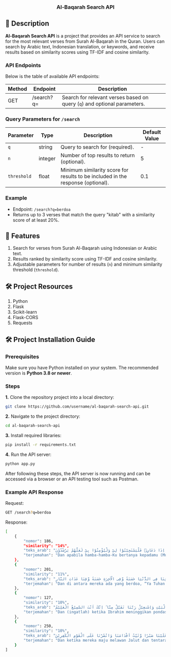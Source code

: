<div align="center">

### Al-Baqarah Search API

</div>

## 📙 Description

**Al-Baqarah Search API** is a project that provides an API service to search for the most relevant verses from Surah Al-Baqarah in the Quran. Users can search by Arabic text, Indonesian translation, or keywords, and receive results based on similarity scores using TF-IDF and cosine similarity.

### API Endpoints

Below is the table of available API endpoints:

| Method | Endpoint   | Description                                                              |
| ------ | ---------- | ------------------------------------------------------------------------ |
| GET    | /search?q= | Search for relevant verses based on query (`q`) and optional parameters. |

### Query Parameters for `/search`

| Parameter   | Type    | Description                                                                     | Default Value |
| ----------- | ------- | ------------------------------------------------------------------------------- | ------------- |
| `q`         | string  | Query to search for (required).                                                 | -             |
| `n`         | integer | Number of top results to return (optional).                                     | 5             |
| `threshold` | float   | Minimum similarity score for results to be included in the response (optional). | 0.1           |

### Example

- Endpoint: `/search?q=berdoa`
- Returns up to 3 verses that match the query "kitab" with a similarity score of at least 20%.

## 📖 Features

1. Search for verses from Surah Al-Baqarah using Indonesian or Arabic text.
2. Results ranked by similarity score using TF-IDF and cosine similarity.
3. Adjustable parameters for number of results (`n`) and minimum similarity threshold (`threshold`).

## 🛠️ Project Resources

1. Python
2. Flask
3. Scikit-learn
4. Flask-CORS
5. Requests

## 🛠️ Project Installation Guide

### Prerequisites

Make sure you have Python installed on your system. The recommended version is **Python 3.8 or newer**.

### Steps

**1.** Clone the repository project into a local directory:

```bash
git clone https://github.com/username/al-baqarah-search-api.git
```

**2.** Navigate to the project directory:

```bash
cd al-baqarah-search-api
```

**3.** Install required libraries:

```bash
pip install -r requirements.txt
```

**4.** Run the API server:

```bash
python app.py
```

After following these steps, the API server is now running and can be accessed via a browser or an API testing tool such as Postman.

### Example API Response

Request:

```bash
GET /search?q=berdoa
```

Response:

```bash
[
    {
        "nomor": 186,
        "similarity": "14%",
        "teks_arab": "وَاِذَا سَاَلَكَ عِبَادِيْ عَنِّيْ فَاِنِّيْ قَرِيْبٌ ۗ اُجِيْبُ دَعْوَةَ الدَّاعِ اِذَا دَعَانِۙ فَلْيَسْتَجِيْبُوْا لِيْ وَلْيُؤْمِنُوْا بِيْ لَعَلَّهُمْ يَرْشُدُوْنَ ",
        "terjemahan": "Dan apabila hamba-hamba-Ku bertanya kepadamu (Muhammad) tentang Aku, maka sesungguhnya Aku dekat. Aku Kabulkan permohonan orang yang berdoa apabila dia berdoa kepada-Ku. Hendaklah mereka itu memenuhi (perintah)-Ku dan beriman kepada-Ku, agar mereka memperoleh kebenaran."
    },
    {
        "nomor": 201,
        "similarity": "11%",
        "teks_arab": "وَمِنْهُمْ مَّنْ يَّقُوْلُ رَبَّنَآ اٰتِنَا فِى الدُّنْيَا حَسَنَةً وَّفِى الْاٰخِرَةِ حَسَنَةً وَّقِنَا عَذَابَ النَّارِ ",
        "terjemahan": "Dan di antara mereka ada yang berdoa, “Ya Tuhan kami, berilah kami kebaikan di dunia dan kebaikan di akhirat, dan lindungilah kami dari azab neraka.”"
    },
    {
        "nomor": 127,
        "similarity": "10%",
        "teks_arab": "وَاِذْ يَرْفَعُ اِبْرٰهٖمُ الْقَوَاعِدَ مِنَ الْبَيْتِ وَاِسْمٰعِيْلُۗ رَبَّنَا تَقَبَّلْ مِنَّا ۗ اِنَّكَ اَنْتَ السَّمِيْعُ الْعَلِيْمُ ",
        "terjemahan": "Dan (ingatlah) ketika Ibrahim meninggikan pondasi Baitullah bersama Ismail, (seraya berdoa), “Ya Tuhan kami, terimalah (amal) dari kami. Sungguh, Engkaulah Yang Maha Mendengar, Maha Mengetahui."
    },
    {
        "nomor": 250,
        "similarity": "10%",
        "teks_arab": "وَلَمَّا بَرَزُوْا لِجَالُوْتَ وَجُنُوْدِهٖ قَالُوْا رَبَّنَآ اَفْرِغْ عَلَيْنَا صَبْرًا وَّثَبِّتْ اَقْدَامَنَا وَانْصُرْنَا عَلَى الْقَوْمِ الْكٰفِرِيْنَ ۗ ",
        "terjemahan": "Dan ketika mereka maju melawan Jalut dan tentaranya, mereka berdoa, “Ya Tuhan kami, limpahkanlah kesabaran kepada kami, kukuhkanlah langkah kami dan tolonglah kami menghadapi orang-orang kafir.”"
    }
]
```
